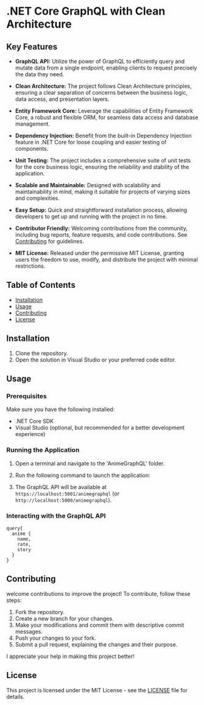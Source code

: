 # .NET Core GraphQL with Clean Architecture

## Key Features

- **GraphQL API:** Utilize the power of GraphQL to efficiently query and mutate data from a single endpoint, enabling clients to request precisely the data they need.

- **Clean Architecture:** The project follows Clean Architecture principles, ensuring a clear separation of concerns between the business logic, data access, and presentation layers.

- **Entity Framework Core:** Leverage the capabilities of Entity Framework Core, a robust and flexible ORM, for seamless data access and database management.

- **Dependency Injection:** Benefit from the built-in Dependency Injection feature in .NET Core for loose coupling and easier testing of components.

- **Unit Testing:** The project includes a comprehensive suite of unit tests for the core business logic, ensuring the reliability and stability of the application.

- **Scalable and Maintainable:** Designed with scalability and maintainability in mind, making it suitable for projects of varying sizes and complexities.

- **Easy Setup:** Quick and straightforward installation process, allowing developers to get up and running with the project in no time.

- **Contributor Friendly:** Welcoming contributions from the community, including bug reports, feature requests, and code contributions. See [Contributing](#contributing) for guidelines.

- **MIT License:** Released under the permissive MIT License, granting users the freedom to use, modify, and distribute the project with minimal restrictions.

## Table of Contents
- [Installation](#installation)
- [Usage](#usage)
- [Contributing](#contributing)
- [License](#license)

## Installation

1. Clone the repository.
2. Open the solution in Visual Studio or your preferred code editor.

## Usage

### Prerequisites

Make sure you have the following installed:

- .NET Core SDK
- Visual Studio (optional, but recommended for a better development experience)

### Running the Application

1. Open a terminal and navigate to the 'AnimeGraphQL' folder.
2. Run the following command to launch the application:


3. The GraphQL API will be available at `https://localhost:5001/animegraphql` (or `http://localhost:5000/animegraphql`).

### Interacting with the GraphQL API

```
query{
  anime {
    name,
    rate,
    story
  }
}
```

## Contributing

welcome contributions to improve the project! To contribute, follow these steps:

1. Fork the repository.
2. Create a new branch for your changes.
3. Make your modifications and commit them with descriptive commit messages.
4. Push your changes to your fork.
5. Submit a pull request, explaining the changes and their purpose.

I appreciate your help in making this project better!

## License

This project is licensed under the MIT License - see the [LICENSE](LICENSE) file for details.
